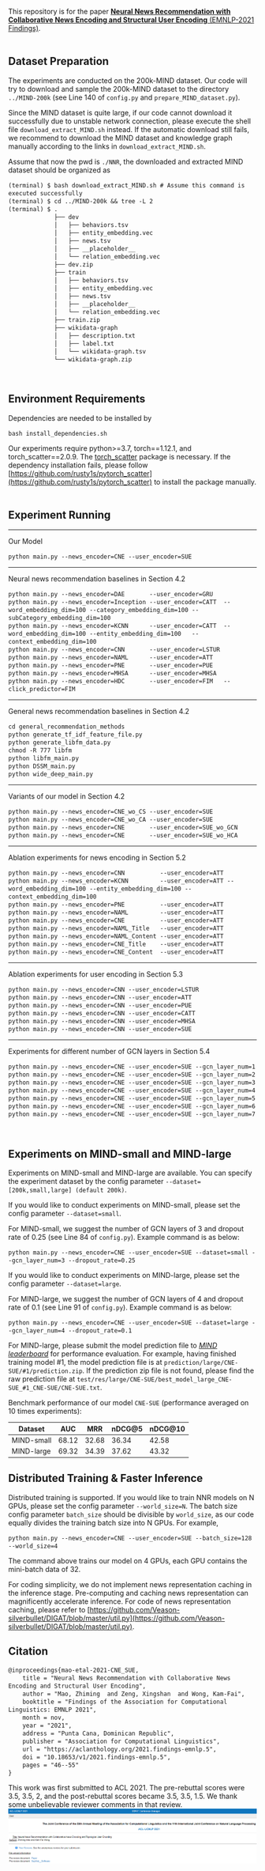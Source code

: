 This repository is for the paper [**Neural News Recommendation with Collaborative News Encoding and Structural User Encoding** (EMNLP-2021 Findings)](https://aclanthology.org/2021.findings-emnlp.5.pdf).
<br/><br/>

## Dataset Preparation
The experiments are conducted on the 200k-MIND dataset. Our code will try to download and sample the 200k-MIND dataset to the directory `../MIND-200k` (see Line 140 of `config.py` and `prepare_MIND_dataset.py`).

Since the MIND dataset is quite large, if our code cannot download it successfully due to unstable network connection, please execute the shell file `download_extract_MIND.sh` instead. If the automatic download still fails, we recommend to download the MIND dataset and knowledge graph manually according to the links in `download_extract_MIND.sh`.

Assume that now the pwd is `./NNR`, the downloaded and extracted MIND dataset should be organized as

    (terminal) $ bash download_extract_MIND.sh # Assume this command is executed successfully
    (terminal) $ cd ../MIND-200k && tree -L 2
    (terminal) $ .
                 ├── dev
                 │   ├── behaviors.tsv
                 │   ├── entity_embedding.vec
                 │   ├── news.tsv
                 │   ├── __placeholder__
                 │   └── relation_embedding.vec
                 ├── dev.zip
                 ├── train
                 │   ├── behaviors.tsv
                 │   ├── entity_embedding.vec
                 │   ├── news.tsv
                 │   ├── __placeholder__
                 │   └── relation_embedding.vec
                 ├── train.zip
                 ├── wikidata-graph
                 │   ├── description.txt
                 │   ├── label.txt
                 │   └── wikidata-graph.tsv
                 └── wikidata-graph.zip
<br/>

## Environment Requirements
Dependencies are needed to be installed by
<pre><code>bash install_dependencies.sh</code></pre>
Our experiments require python>=3.7, torch==1.12.1, and torch_scatter==2.0.9. The [torch_scatter](https://github.com/rusty1s/pytorch_scatter) package is necessary. If the dependency installation fails, please follow [https://github.com/rusty1s/pytorch_scatter](https://github.com/rusty1s/pytorch_scatter) to install the package manually.
<br/><br/>

## Experiment Running
<hr>Our Model
<pre><code>python main.py --news_encoder=CNE --user_encoder=SUE</code></pre>

<hr>Neural news recommendation baselines in Section 4.2
<pre><code>python main.py --news_encoder=DAE       --user_encoder=GRU
python main.py --news_encoder=Inception --user_encoder=CATT  --word_embedding_dim=100 --category_embedding_dim=100 --subCategory_embedding_dim=100
python main.py --news_encoder=KCNN      --user_encoder=CATT  --word_embedding_dim=100 --entity_embedding_dim=100   --context_embedding_dim=100
python main.py --news_encoder=CNN       --user_encoder=LSTUR
python main.py --news_encoder=NAML      --user_encoder=ATT
python main.py --news_encoder=PNE       --user_encoder=PUE
python main.py --news_encoder=MHSA      --user_encoder=MHSA
python main.py --news_encoder=HDC       --user_encoder=FIM   --click_predictor=FIM</code></pre>

<hr>General news recommendation baselines in Section 4.2
<pre><code>cd general_recommendation_methods
python generate_tf_idf_feature_file.py
python generate_libfm_data.py
chmod -R 777 libfm
python libfm_main.py
python DSSM_main.py 
python wide_deep_main.py</code></pre>

<hr>Variants of our model in Section 4.2
<pre><code>python main.py --news_encoder=CNE_wo_CS --user_encoder=SUE
python main.py --news_encoder=CNE_wo_CA --user_encoder=SUE
python main.py --news_encoder=CNE       --user_encoder=SUE_wo_GCN
python main.py --news_encoder=CNE       --user_encoder=SUE_wo_HCA</code></pre>

<hr>Ablation experiments for news encoding in Section 5.2
<pre><code>python main.py --news_encoder=CNN          --user_encoder=ATT
python main.py --news_encoder=KCNN         --user_encoder=ATT --word_embedding_dim=100 --entity_embedding_dim=100 --context_embedding_dim=100
python main.py --news_encoder=PNE          --user_encoder=ATT
python main.py --news_encoder=NAML         --user_encoder=ATT
python main.py --news_encoder=CNE          --user_encoder=ATT
python main.py --news_encoder=NAML_Title   --user_encoder=ATT
python main.py --news_encoder=NAML_Content --user_encoder=ATT
python main.py --news_encoder=CNE_Title    --user_encoder=ATT
python main.py --news_encoder=CNE_Content  --user_encoder=ATT</code></pre>

<hr>Ablation experiments for user encoding in Section 5.3
<pre><code>python main.py --news_encoder=CNN --user_encoder=LSTUR
python main.py --news_encoder=CNN --user_encoder=ATT
python main.py --news_encoder=CNN --user_encoder=PUE
python main.py --news_encoder=CNN --user_encoder=CATT
python main.py --news_encoder=CNN --user_encoder=MHSA
python main.py --news_encoder=CNN --user_encoder=SUE</code></pre>

<hr>Experiments for different number of GCN layers in Section 5.4
<pre><code>python main.py --news_encoder=CNE --user_encoder=SUE --gcn_layer_num=1
python main.py --news_encoder=CNE --user_encoder=SUE --gcn_layer_num=2
python main.py --news_encoder=CNE --user_encoder=SUE --gcn_layer_num=3
python main.py --news_encoder=CNE --user_encoder=SUE --gcn_layer_num=4
python main.py --news_encoder=CNE --user_encoder=SUE --gcn_layer_num=5
python main.py --news_encoder=CNE --user_encoder=SUE --gcn_layer_num=6
python main.py --news_encoder=CNE --user_encoder=SUE --gcn_layer_num=7</code></pre>
<br/>

## Experiments on MIND-small and MIND-large
Experiments on MIND-small and MIND-large are available. You can specify the experiment dataset by the config parameter `--dataset=[200k,small,large] (default 200k)`.

If you would like to conduct experiments on MIND-small, please set the config parameter `--dataset=small`.

For MIND-small, we suggest the number of GCN layers of 3 and dropout rate of 0.25 (see Line 84 of `config.py`). Example command is as below:
<pre><code>python main.py --news_encoder=CNE --user_encoder=SUE --dataset=small --gcn_layer_num=3 --dropout_rate=0.25</code></pre>

If you would like to conduct experiments on MIND-large, please set the config parameter `--dataset=large`.

For MIND-large, we suggest the number of GCN layers of 4 and dropout rate of 0.1 (see Line 91 of `config.py`). Example command is as below:
<pre><code>python main.py --news_encoder=CNE --user_encoder=SUE --dataset=large --gcn_layer_num=4 --dropout_rate=0.1</code></pre>
For MIND-large, please submit the model prediction file to [*MIND leaderboard*](https://msnews.github.io/index.html#leaderboard) for performance evaluation. For example, having finished training model #1, the model prediction file is at `prediction/large/CNE-SUE/#1/prediction.zip`. If the prediction zip file is not found, please find the raw prediction file at `test/res/large/CNE-SUE/best_model_large_CNE-SUE_#1_CNE-SUE/CNE-SUE.txt`.

Benchmark performance of our model `CNE-SUE` (performance averaged on 10 times experiments):

|Dataset|AUC|MRR|nDCG@5|nDCG@10|
|-------|---|---|------|-------|
|MIND-small|68.12|32.68|36.34|42.58|
|MIND-large|69.32|34.39|37.62|43.32|

## Distributed Training & Faster Inference
Distributed training is supported. If you would like to train NNR models on N GPUs, please set the config parameter `--world_size=N`. The batch size config parameter `batch_size` should be divisible by `world_size`, as our code equally divides the training batch size into N GPUs. For example,
<pre><code>python main.py --news_encoder=CNE --user_encoder=SUE --batch_size=128 --world_size=4</code></pre>
The command above trains our model on 4 GPUs, each GPU contains the mini-batch data of 32.

For coding simplicity, we do not implement news representation caching in the inference stage. Pre-computing and caching news representation can magnificently accelerate inference. For code of news representation caching, please refer to [https://github.com/Veason-silverbullet/DIGAT/blob/master/util.py](https://github.com/Veason-silverbullet/DIGAT/blob/master/util.py).

## Citation
```
@inproceedings{mao-etal-2021-CNE_SUE,
    title = "Neural News Recommendation with Collaborative News Encoding and Structural User Encoding",
    author = "Mao, Zhiming  and Zeng, Xingshan  and Wong, Kam-Fai",
    booktitle = "Findings of the Association for Computational Linguistics: EMNLP 2021",
    month = nov,
    year = "2021",
    address = "Punta Cana, Dominican Republic",
    publisher = "Association for Computational Linguistics",
    url = "https://aclanthology.org/2021.findings-emnlp.5",
    doi = "10.18653/v1/2021.findings-emnlp.5",
    pages = "46--55"
}
```

This work was first submitted to ACL 2021. The pre-rebuttal scores were 3.5, 3.5, 2, and the post-rebuttal scores became 3.5, 3.5, 1.5. We thank some unbelievable reviewer comments in that review.
![](general_recommendation_methods/disclaimer.png)
